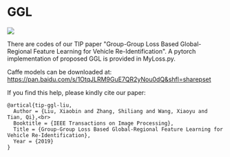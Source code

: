 # GGL

![](tip.jpg)

There are codes of our TIP paper "Group-Group Loss Based Global-Regional Feature Learning for Vehicle Re-Identification". A pytorch implementation of proposed GGL is provided in MyLoss.py. 

Caffe models can be downloaded at: https://pan.baidu.com/s/1OtqJLRM9GuE7QR2yNou0dQ&shfl=sharepset

If you find this help, please kindly cite our paper:<br>
```
@artical{tip-ggl-liu,
  Author = {Liu, Xiaobin and Zhang, Shiliang and Wang, Xiaoyu and Tian, Qi},<br>
  Booktitle = {IEEE Transactions on Image Processing},
  Title = {Group-Group Loss Based Global-Regional Feature Learning for Vehicle Re-Identification},
  Year = {2019}
}
```
